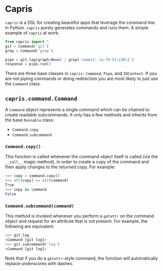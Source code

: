 # Capris

`capris` is a DSL for creating beautiful apps that leverage
the command line in Python. `capris` purely generates commands
and runs them. A simple example of `capris` at work:

```python
from capris import *
git = Command('git')
grep = Command('grep')

pipe = git.log(graph=None) | grep('commit: [a-f0-9]\{40\}')
response = pipe.run()
```

There are three base classes in `capris`- `Command`, `Pipe`,
and `IOContext`. If you are not piping commands or doing
redirection you are most likely to just use the `Command`
class.

## `capris.command.Command`

A `Command` object represents a single command which can be
chained to create readable subcommands. It only has a few
methods and inherits from the base `Runnable` class:

 - `Command.copy`
 - `Command.subcommand`

### `Command.copy()`

This function is called whenever the command object itself
is called (via the `__call__` magic method), in order to
create a copy of the command and then apply changes to
the returned copy. For example:

```python
>>> copy = command.copy()
>>> str(copy) == str(command)
True
>>> copy is command
False
```

### `Command.subcommand(command)`

This method is invoked whenever you perform a `getattr` on
the command object and request for an attribute that is not
present. For example, the following are equivalent:

```python
>>> git.log
<Command [git log]>
>>> git.subcommand('log')
<Command [git log]>
```

Note that if you do a `getattr`-style command, the function
will automatically replace underscores with dashes.
